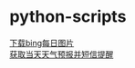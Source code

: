 # python-scripts
[下载bing每日图片](https://github.com/zyLoong/scripts/blob/master/python3/bing.py)  
[获取当天天气预报并短信提醒](https://github.com/zyLoong/scripts/tree/master/python3/weather_sms)
